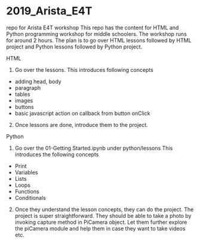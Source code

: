 # 2019_Arista_E4T
repo for Arista E4T workshop
This repo has the content for HTML and Python programming workshop for middle schoolers. The workshop runs for around 2 hours. 
The plan is to go over HTML lessons followed by HTML project and Python lessons followed by Python project. 

HTML
1. Go over the lessons. This introduces following concepts
- adding head, body
- paragraph
- tables
- images
- buttons
- basic javascript action on callback from button onClick

2. Once lessons are done, introduce them to the project. 

Python 
1. Go over the 01-Getting Started.ipynb under python/lessons
This introduces the following concepts
- Print
- Variables
- Lists
- Loops
- Functions
- Conditionals

2. Once they understand the lesson concepts, they can do the project.
The project is super straightforward. They should be able to take a photo
by invoking capture method in PiCamera object. Let them further explore the
piCamera module and help them in case they want to take videos etc. 

